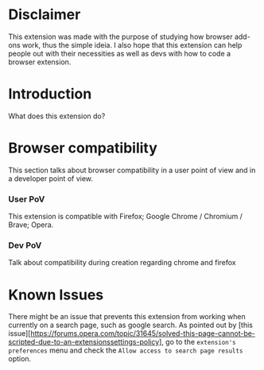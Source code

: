 # Disclaimer
This extension was made with the purpose of studying how browser add-ons work, thus the simple ideia. I also hope that this extension can help people out with their necessities as well as devs with how to code a browser extension.

# Introduction
What does this extension do?

# Browser compatibility
This section talks about browser compatibility in a user point of view and in a developer point of view.

### User PoV
This extension is compatible with Firefox; Google Chrome / Chromium / Brave; Opera.

### Dev PoV
Talk about compatibility during creation regarding chrome and firefox

# Known Issues
There might be an issue that prevents this extension from working when currently on a search page, such as google search. As pointed out by [this issue][https://forums.opera.com/topic/31645/solved-this-page-cannot-be-scripted-due-to-an-extensionssettings-policy], go to the `extension's preferences` menu and check the `Allow access to search page results` option.
